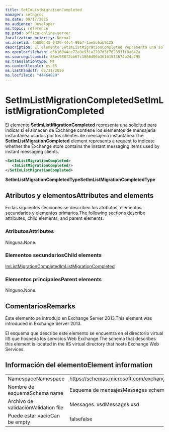 ```yaml
---
title: SetImListMigrationCompleted
manager: sethgros
ms.date: 09/17/2015
ms.audience: Developer
ms.topic: reference
ms.prod: office-online-server
localization_priority: Normal
ms.assetid: 4b806441-0429-44c4-90b7-1ae5c6ab9128
description: El elemento SetImListMigrationCompleted representa una solicitud para indicar si el almacén de Exchange contiene los elementos de mensajería instantánea usados por los clientes de mensajería instantánea.
ms.openlocfilehash: e5b16044ee72a9e931a2707d3f7823931f8a642a
ms.sourcegitcommit: 88ec988f2bb67c1866d06b361615f3674a24e795
ms.translationtype: MT
ms.contentlocale: es-ES
ms.lasthandoff: 05/31/2020
ms.locfileid: "44464829"
---
```

# <a name="setimlistmigrationcompleted"></a><span data-ttu-id="87088-103">SetImListMigrationCompleted</span><span class="sxs-lookup"><span data-stu-id="87088-103">SetImListMigrationCompleted</span></span>

<span data-ttu-id="87088-104">El elemento **SetImListMigrationCompleted** representa una solicitud para indicar si el almacén de Exchange contiene los elementos de mensajería instantánea usados por los clientes de mensajería instantánea.</span><span class="sxs-lookup"><span data-stu-id="87088-104">The **SetImListMigrationCompleted** element represents a request to indicate whether the Exchange store contains the instant messaging items used by instant messaging clients.</span></span> 
  
```XML
<SetImListMigrationCompleted>
   <ImListMigrationCompleted/>
</SetImListMigrationCompleted>
```

 <span data-ttu-id="87088-105">**SetImListMigrationCompletedType**</span><span class="sxs-lookup"><span data-stu-id="87088-105">**SetImListMigrationCompletedType**</span></span>
## <a name="attributes-and-elements"></a><span data-ttu-id="87088-106">Atributos y elementos</span><span class="sxs-lookup"><span data-stu-id="87088-106">Attributes and elements</span></span>

<span data-ttu-id="87088-107">En las siguientes secciones se describen los atributos, elementos secundarios y elementos primarios.</span><span class="sxs-lookup"><span data-stu-id="87088-107">The following sections describe attributes, child elements, and parent elements.</span></span>
  
### <a name="attributes"></a><span data-ttu-id="87088-108">Atributos</span><span class="sxs-lookup"><span data-stu-id="87088-108">Attributes</span></span>

<span data-ttu-id="87088-109">Ninguna.</span><span class="sxs-lookup"><span data-stu-id="87088-109">None.</span></span>
  
### <a name="child-elements"></a><span data-ttu-id="87088-110">Elementos secundarios</span><span class="sxs-lookup"><span data-stu-id="87088-110">Child elements</span></span>

[<span data-ttu-id="87088-111">ImListMigrationCompleted</span><span class="sxs-lookup"><span data-stu-id="87088-111">ImListMigrationCompleted</span></span>](imlistmigrationcompleted.md)
  
### <a name="parent-elements"></a><span data-ttu-id="87088-112">Elementos principales</span><span class="sxs-lookup"><span data-stu-id="87088-112">Parent elements</span></span>

<span data-ttu-id="87088-113">Ninguno.</span><span class="sxs-lookup"><span data-stu-id="87088-113">None.</span></span>
  
## <a name="remarks"></a><span data-ttu-id="87088-114">Comentarios</span><span class="sxs-lookup"><span data-stu-id="87088-114">Remarks</span></span>

<span data-ttu-id="87088-115">Este elemento se introdujo en Exchange Server 2013.</span><span class="sxs-lookup"><span data-stu-id="87088-115">This element was introduced in Exchange Server 2013.</span></span>
  
<span data-ttu-id="87088-116">El esquema que describe este elemento se encuentra en el directorio virtual IIS que hospeda los servicios Web Exchange.</span><span class="sxs-lookup"><span data-stu-id="87088-116">The schema that describes this element is located in the IIS virtual directory that hosts Exchange Web Services.</span></span>
  
## <a name="element-information"></a><span data-ttu-id="87088-117">Información del elemento</span><span class="sxs-lookup"><span data-stu-id="87088-117">Element information</span></span>

|||
|:-----|:-----|
|<span data-ttu-id="87088-118">Namespace</span><span class="sxs-lookup"><span data-stu-id="87088-118">Namespace</span></span>  <br/> |https://schemas.microsoft.com/exchange/services/2006/messages  <br/> |
|<span data-ttu-id="87088-119">Nombre de esquema</span><span class="sxs-lookup"><span data-stu-id="87088-119">Schema name</span></span>  <br/> |<span data-ttu-id="87088-120">Esquema de mensajes</span><span class="sxs-lookup"><span data-stu-id="87088-120">Messages schema</span></span>  <br/> |
|<span data-ttu-id="87088-121">Archivo de validación</span><span class="sxs-lookup"><span data-stu-id="87088-121">Validation file</span></span>  <br/> |<span data-ttu-id="87088-122">Messages. xsd</span><span class="sxs-lookup"><span data-stu-id="87088-122">Messages.xsd</span></span>  <br/> |
|<span data-ttu-id="87088-123">Puede estar vacío</span><span class="sxs-lookup"><span data-stu-id="87088-123">Can be empty</span></span>  <br/> |<span data-ttu-id="87088-124">false</span><span class="sxs-lookup"><span data-stu-id="87088-124">false</span></span>  <br/> |
   

